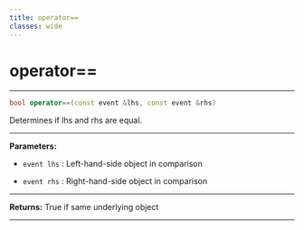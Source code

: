 ```yaml
---
title: operator==
classes: wide
---
```

# operator==

---

```cpp
bool operator==(const event &lhs, const event &rhs)
```


Determines if lhs and rhs are equal. 


---
**Parameters:**

 - `event lhs`
: Left-hand-side object in comparison 

 - `event rhs`
: Right-hand-side object in comparison 


---
**Returns:** True if same underlying object 

---
